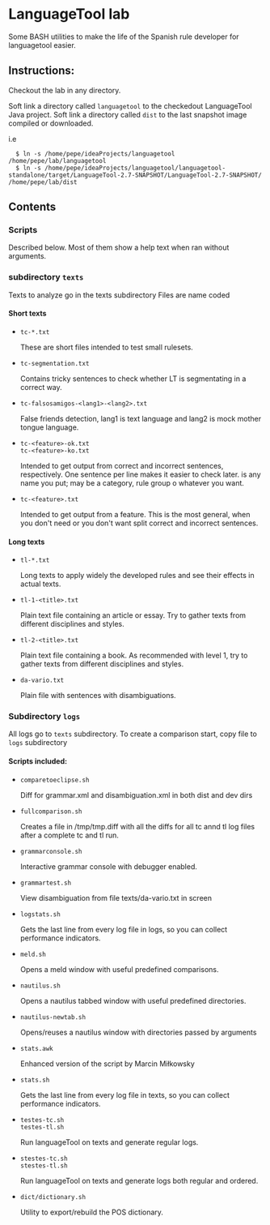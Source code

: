# LanguageTool lab

Some BASH utilities to make the life of the Spanish rule developer for languagetool easier.

## Instructions:

Checkout the lab in any directory.

Soft link a directory called `languagetool` to the checkedout LanguageTool Java project.
Soft link a directory called `dist` to the last snapshot image compiled or downloaded.

i.e

```
  $ ln -s /home/pepe/ideaProjects/languagetool /home/pepe/lab/languagetool
  $ ln -s /home/pepe/ideaProjects/languagetool/languagetool-standalone/target/LanguageTool-2.7-SNAPSHOT/LanguageTool-2.7-SNAPSHOT/ /home/pepe/lab/dist
```

## Contents

### Scripts

Described below. Most of them show a help text when ran without arguments.

### subdirectory `texts`

Texts to analyze go in the texts subdirectory Files are name coded

#### Short texts

* `tc-*.txt`

  These are short files intended to test small rulesets.

* `tc-segmentation.txt`

  Contains tricky sentences to check whether LT is segmentating in a correct way.

* `tc-falsosamigos-<lang1>-<lang2>.txt`

  False friends detection, lang1 is text language and lang2 is mock mother tongue language.

* `tc-<feature>-ok.txt`  
  `tc-<feature>-ko.txt`

  Intended to get output from correct and incorrect sentences, respectively. One sentence per line makes it easier to check later.
<feature> is any name you put; may be a category, rule group o whatever you want.

* `tc-<feature>.txt`

  Intended to get output from a feature. This is the most general, when you don't need or you don't want split correct and incorrect sentences.

#### Long texts

* `tl-*.txt`

  Long texts to apply widely the developed rules and see their effects in actual texts.

* `tl-1-<title>.txt`

  Plain text file containing an article or essay. Try to gather texts from different disciplines and styles.

* `tl-2-<title>.txt`

  Plain text file containing a book. As recommended with level 1, try to gather texts from different disciplines and styles.

* `da-vario.txt`

  Plain file with sentences with disambiguations.

### Subdirectory `logs`


All logs go to `texts` subdirectory. To create a comparison start, copy file to `logs` subdirectory

#### Scripts included:

* `comparetoeclipse.sh`

  Diff for grammar.xml and disambiguation.xml in both dist and dev dirs

* `fullcomparison.sh`

  Creates a file in /tmp/tmp.diff with all the diffs for all tc annd tl log files after a complete tc and tl run.

* `grammarconsole.sh`

  Interactive grammar console with debugger enabled.

* `grammartest.sh`

  View disambiguation from file texts/da-vario.txt in screen

* `logstats.sh`

  Gets the last line from every log file in logs, so you can collect performance indicators.

* `meld.sh`

  Opens a meld window with useful predefined comparisons.

* `nautilus.sh`

  Opens a nautilus tabbed window with useful predefined directories.

* `nautilus-newtab.sh`

  Opens/reuses a nautilus window with directories passed by arguments

* `stats.awk`

  Enhanced version of the script by Marcin Miłkowsky

* `stats.sh`

  Gets the last line from every log file in texts, so you can collect performance indicators.

* `testes-tc.sh`  
  `testes-tl.sh`

  Run languageTool on texts and generate regular logs.

* `stestes-tc.sh`  
  `stestes-tl.sh`

  Run languageTool on texts and generate logs both regular and ordered.

* `dict/dictionary.sh`

  Utility to export/rebuild the POS dictionary.
